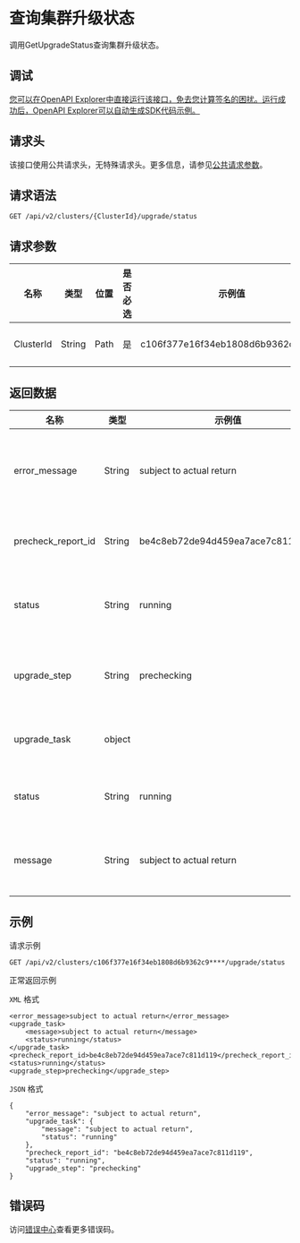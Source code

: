# 查询集群升级状态

调用GetUpgradeStatus查询集群升级状态。

## 调试

[您可以在OpenAPI Explorer中直接运行该接口，免去您计算签名的困扰。运行成功后，OpenAPI Explorer可以自动生成SDK代码示例。](https://api.aliyun.com/#product=CS&api=GetUpgradeStatus&type=ROA&version=2015-12-15)

## 请求头

该接口使用公共请求头，无特殊请求头。更多信息，请参见[公共请求参数](~~167755~~)。

## 请求语法

```
GET /api/v2/clusters/{ClusterId}/upgrade/status 
```

## 请求参数

|名称|类型|位置|是否必选|示例值|描述|
|--|--|--|----|---|--|
|ClusterId|String|Path|是|c106f377e16f34eb1808d6b9362c9\*\*\*\*|集群ID。 |

## 返回数据

|名称|类型|示例值|描述|
|--|--|---|--|
|error\_message|String|subject to actual return|集群升级中的错误信息。 |
|precheck\_report\_id|String|be4c8eb72de94d459ea7ace7c811d119|预检查返回ID。 |
|status|String|running|集群目前升级的状态。 |
|upgrade\_step|String|prechecking|集群目前升级的阶段。 |
|upgrade\_task|object| |升级任务详情。 |
|status|String|running|升级任务状态。 |
|message|String|subject to actual return|升级任务描述信息。 |

## 示例

请求示例

```
GET /api/v2/clusters/c106f377e16f34eb1808d6b9362c9****/upgrade/status
```

正常返回示例

`XML` 格式

```
<error_message>subject to actual return</error_message>
<upgrade_task>
    <message>subject to actual return</message>
    <status>running</status>
</upgrade_task>
<precheck_report_id>be4c8eb72de94d459ea7ace7c811d119</precheck_report_id>
<status>running</status>
<upgrade_step>prechecking</upgrade_step>
```

`JSON` 格式

```
{
    "error_message": "subject to actual return",
    "upgrade_task": {
        "message": "subject to actual return",
        "status": "running"
    },
    "precheck_report_id": "be4c8eb72de94d459ea7ace7c811d119",
    "status": "running",
    "upgrade_step": "prechecking"
}
```

## 错误码

访问[错误中心](https://error-center.alibabacloud.com/status/product/CS)查看更多错误码。


